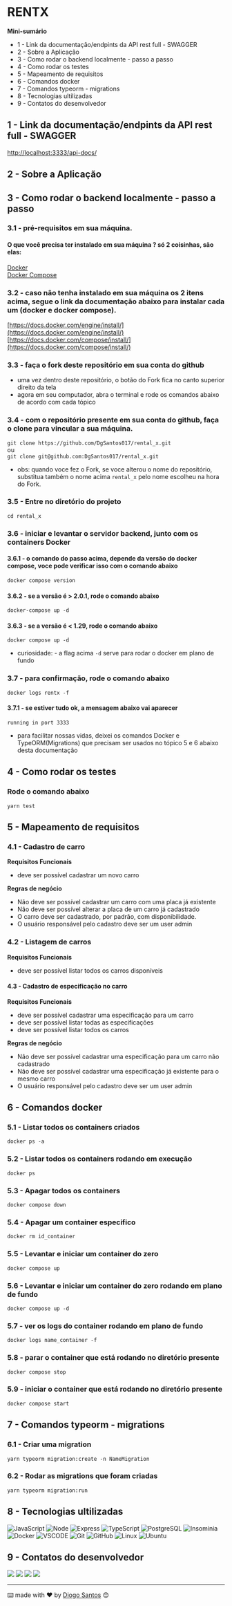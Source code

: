 # RENTX 

**Mini-sumário**
- 1 - Link da documentação/endpints da API rest full - SWAGGER
- 2 - Sobre a Aplicação
- 3 - Como rodar o backend localmente - passo a passo
- 4 - Como rodar os testes
- 5 - Mapeamento de requisitos
- 6 - Comandos docker
- 7 - Comandos typeorm - migrations
- 8 - Tecnologias ultilizadas
- 9 - Contatos do desenvolvedor


## 1 - Link da documentação/endpints da API rest full - SWAGGER
[http://localhost:3333/api-docs/](http://localhost:3333/api-docs/)


## 2 - Sobre a Aplicação


## 3 - Como rodar o backend localmente - passo a passo

### 3.1 - pré-requisitos em sua máquina.

#### O que você precisa ter instalado em sua máquina ? só 2 coisinhas, são elas:

[Docker](https://www.docker.com/) <br />
[Docker Compose](https://docs.docker.com/compose/)

### 3.2 - caso não tenha instalado em sua máquina os 2 itens acima, segue o link da documentação abaixo para instalar cada um (docker e docker compose).

[https://docs.docker.com/engine/install/](https://docs.docker.com/engine/install/) <br />
[https://docs.docker.com/compose/install/](https://docs.docker.com/compose/install/)

### 3.3 - faça o fork deste repositório em sua conta do github <br />
- uma vez dentro deste repositório, o botão do Fork fica no canto superior direito da tela
- agora em seu computador, abra o terminal e rode os comandos abaixo de acordo com cada tópico

### 3.4 - com o repositório presente em sua conta do github, faça o clone para vincular a sua máquina.

`git clone https://github.com/DgSantos017/rental_x.git` <br />
ou <br />
`git clone git@github.com:DgSantos017/rental_x.git`

- obs: quando voce fez o Fork, se voce alterou o nome do repositório, substitua também o nome acima `rental_x` pelo nome escolheu na hora do Fork.

### 3.5 - Entre no diretório do projeto
`cd rental_x`

### 3.6 - iniciar e levantar o servidor backend, junto com os containers Docker
#### 3.6.1 - o comando do passo acima, depende da versão do docker compose, voce pode verificar isso com o comando abaixo
`docker compose version`

#### 3.6.2 - se a versão é > 2.0.1, rode o comando abaixo
`docker-compose up -d`


#### 3.6.3 - se a versão é < 1.29, rode o comando abaixo
`docker compose up -d`

- curiosidade: - a flag acima `-d` serve para rodar o docker em plano de fundo

### 3.7 - para confirmação, rode o comando abaixo
`docker logs rentx -f` 

#### 3.7.1 - se estiver tudo ok, a mensagem abaixo vai aparecer
`running in port 3333`

- para facilitar nossas vidas, deixei os comandos Docker e TypeORM(Migrations) que precisam ser usados no tópico 5 e 6 abaixo desta documentação

## 4 - Como rodar os testes
### Rode o comando abaixo
`yarn test`

## 5 - Mapeamento de requisitos

### 4.1 - Cadastro de carro

**Requisitos Funcionais**
- deve ser possível cadastrar um novo carro

**Regras de negócio**
- Não deve ser possível cadastrar um carro com uma placa já existente
- Não deve ser possível alterar a placa de um carro já cadastrado
- O carro deve ser cadastrado, por padrão, com disponibilidade.
- O usuário responsável pelo cadastro deve ser um user admin

### 4.2 - Listagem de carros

**Requisitos Funcionais**
- deve ser possível listar todos os carros disponíveis

#### 4.3 - Cadastro de especificação no carro

**Requisitos Funcionais**
- deve ser possível cadastrar uma especificação para um carro
- deve ser possível listar todas as especificações
- deve ser possível listar todos os carros

**Regras de negócio**
- Não deve ser possível cadastrar uma especificação para um carro não cadastrado
- Não deve ser possível cadastrar uma especificação já existente para o mesmo carro
- O usuário responsável pelo cadastro deve ser um user admin



## 6 - Comandos docker

### 5.1 - Listar todos os containers criados
` docker ps -a `

### 5.2 - Listar todos os containers rodando em execução
` docker ps `

### 5.3 - Apagar todos os containers
` docker compose down `

###  5.4 - Apagar um container especifico
` docker rm id_container `

### 5.5 - Levantar e iniciar um container do zero
` docker compose up `

### 5.6 - Levantar e iniciar um container do zero rodando em plano de fundo
` docker compose up -d `

### 5.7 - ver os logs do container rodando em plano de fundo
` docker logs name_container -f `

### 5.8 - parar o container que está rodando no diretório presente
`docker compose stop`

### 5.9 - iniciar o container que está rodando no diretório presente
`docker compose start`

## 7 - Comandos typeorm - migrations

### 6.1 - Criar uma migration
` yarn typeorm migration:create -n NameMigration `

### 6.2 - Rodar as migrations que foram criadas
` yarn typeorm migration:run `


## 8 - Tecnologias ultilizadas

<img alt="JavaScript" src="https://img.shields.io/badge/javascript-%23323330.svg?style=for-the-badge&logo=javascript&logoColor=%23F7DF1E"/>
<img alt="Node" src="https://img.shields.io/badge/node.js-6DA55F?style=for-the-badge&logo=node.js&logoColor=white"/>
<img alt="Express" src="https://img.shields.io/badge/express.js-%23404d59.svg?style=for-the-badge&logo=express&logoColor=%2361DAFB"/>
<img alt="TypeScript" src="https://img.shields.io/badge/typescript-%23007ACC.svg?style=for-the-badge&logo=typescript&logoColor=white"/>
<img alt="PostgreSQL" src ='https://img.shields.io/badge/postgres-6DA55F?style=for-the-badge&logo=postgresql&logoColor=purple'>
<img alt="Insominia" src="https://img.shields.io/badge/-white?style=for-the-badge&logo=insomnia&logoColor=purple"/>
<img alt="Docker" src="https://img.shields.io/badge/-white?style=for-the-badge&logo=heroku&logoColor=red"/>
<img alt="VSCODE" src="https://img.shields.io/badge/Visual_Studio_Code-0078D4?style=for-the-badge&logo=visual%20studio%20code&logoColor=white"/>
<img alt="Git" src="https://img.shields.io/badge/Git-F05032?style=for-the-badge&logo=git&logoColor=white"/>
<img alt="GitHub" src="https://img.shields.io/badge/GitHub-100000?style=for-the-badge&logo=github&logoColor=white"/>
<img alt="Linux" src="https://img.shields.io/badge/Linux-FCC624?style=for-the-badge&logo=linux&logoColor=black"/>
<img alt="Ubuntu" src="https://img.shields.io/badge/Ubuntu-E95420?style=for-the-badge&logo=ubuntu&logoColor=white"/>

## 9 - Contatos do desenvolvedor

<p align="left">
  <a href="https://www.linkedin.com/in/diogo-santos01/" target="_blank">
    <img src="https://img.shields.io/badge/-LinkedIn-%230077B5?style=for-the-badge&logo=linkedin&logoColor=white" target="_blank"></a>
  <a href = "mailto:diogosantosferreira.01@gmail.com">
    <img src="https://img.shields.io/badge/Gmail-D14836?style=for-the-badge&logo=gmail&logoColor=white" target="_blank"></a>
  <a href="https://instagram.com/diogo__.js" target="_blank">
    <img src="https://img.shields.io/badge/-Instagram-%23E4405F?style=for-the-badge&logo=instagram&logoColor=white" target="_blank"></a>
    <a target="_blank" href="https://wa.me/5598981163277"><img target="_blank" src="https://img.shields.io/badge/WhatsApp-25D366?style=for-the-badge&logo=whatsapp&logoColor=white"></a> 
</p>  

---
⌨️ made with ❤️ by [Diogo Santos](https://gist.github.com/DgSantos017) 😊
